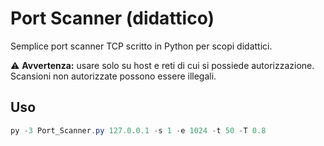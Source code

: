 # Port Scanner (didattico)

Semplice port scanner TCP scritto in Python per scopi didattici.

⚠️ **Avvertenza:** usare solo su host e reti di cui si possiede autorizzazione. Scansioni non autorizzate possono essere illegali.

## Uso
```powershell
py -3 Port_Scanner.py 127.0.0.1 -s 1 -e 1024 -t 50 -T 0.8
